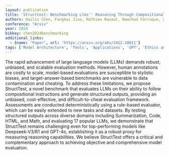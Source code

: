 ```yaml
---
layout: publication
title: 'Structtest: Benchmarking Llms'' Reasoning Through Compositional Structured Outputs'
authors: Hailin Chen, Fangkai Jiao, Mathieu Ravaut, Nawshad Farruque, Xuan Phi Nguyen, Chengwei Qin, Manan Dey, Bosheng Ding, Caiming Xiong, Shafiq Joty, Yingbo Zhou
conference: "Arxiv"
year: 2024
bibkey: chen2024benchmarking
additional_links:
  - {name: "Paper", url: 'https://arxiv.org/abs/2412.18011'}
tags: ['Model Architecture', 'Tools', 'Applications', 'GPT', 'Ethics and Bias']
---
```

The rapid advancement of large language models (LLMs) demands robust,
unbiased, and scalable evaluation methods. However, human annotations are
costly to scale, model-based evaluations are susceptible to stylistic biases,
and target-answer-based benchmarks are vulnerable to data contamination and
cheating. To address these limitations, we propose StructTest, a novel
benchmark that evaluates LLMs on their ability to follow compositional
instructions and generate structured outputs, providing an unbiased,
cost-effective, and difficult-to-cheat evaluation framework. Assessments are
conducted deterministically using a rule-based evaluator, which can be easily
extended to new tasks and datasets. By testing structured outputs across
diverse domains including Summarization, Code, HTML, and Math, and evaluating
17 popular LLMs, we demonstrate that StructTest remains challenging even for
top-performing models like Deepseek-V3/R1 and GPT-4o, establishing it as a
robust proxy for measuring reasoning capabilities. We believe StructTest offers
a critical and complementary approach to achieving objective and comprehensive
model evaluation.
